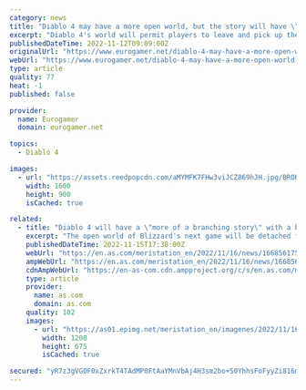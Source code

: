 ```yaml
---
category: news
title: "Diablo 4 may have a more open world, but the story will have \"a beginning, middle, and end\""
excerpt: "Diablo 4's world will permit players to leave and pick up the story at will, but although it will \"allow for non-linearity\", the story will have \"a beginning, middle, and end\". In an interview with ..."
publishedDateTime: 2022-11-12T09:09:00Z
originalUrl: "https://www.eurogamer.net/diablo-4-may-have-a-more-open-world-but-the-story-will-have-a-beginning-middle-and-end"
webUrl: "https://www.eurogamer.net/diablo-4-may-have-a-more-open-world-but-the-story-will-have-a-beginning-middle-and-end"
type: article
quality: 77
heat: -1
published: false

provider:
  name: Eurogamer
  domain: eurogamer.net

topics:
  - Diablo 4

images:
  - url: "https://assets.reedpopcdn.com/aMYMFK7FHw3viJCZ869hJH.jpg/BROK/thumbnail/1600x900/format/jpg/quality/80/aMYMFK7FHw3viJCZ869hJH.jpg"
    width: 1600
    height: 900
    isCached: true

related:
  - title: "Diablo 4 will have a \"more of a branching story\" with a beginning, middle and end"
    excerpt: "The open world of Blizzard's next game will be detached from more free-roaming experiences like that of The Legend of Zelda: Breath of the Wild."
    publishedDateTime: 2022-11-15T17:38:00Z
    webUrl: "https://en.as.com/meristation_en/2022/11/16/news/1668561753_691341.html"
    ampWebUrl: "https://en.as.com/meristation_en/2022/11/16/news/1668561753_691341.amp.html"
    cdnAmpWebUrl: "https://en-as-com.cdn.ampproject.org/c/s/en.as.com/meristation_en/2022/11/16/news/1668561753_691341.amp.html"
    type: article
    provider:
      name: as.com
      domain: as.com
    quality: 102
    images:
      - url: "https://as01.epimg.net/meristation_en/imagenes/2022/11/16/news/1668561753_691341_1668561955_portada_normal.jpg"
        width: 1200
        height: 675
        isCached: true

secured: "yR7z3gVGOF0xZxrkT4TAdMP0FtAaYMnVbAj4H3sm2bo+S0YhhsFoFyyZi816me/YHJulauaUJrIV+6PbUy1RLBv9ATOKI6UosrASr60fcdxT8+Zi78Fqs/JAa2Lk2KgLnp6upHvuT/7Wb9laOJjVEHvnk3zsoCo5FeHe0CocYjfwn6ZMR8/JKaqosEq6P3cyKIpXZFWmUsvhm/qtRCC7yi7soRrzM+EjmQA2M6oEP3pYWDr8HBwYMaKrOTFC9D1zntXDpCw7f8PWvdoldMuAdXTTVTqHybhkFRVc987tZbgIMzViK3kHAZCFdORrhRVrA5DbT/UfL+cwv077E815nXTojFLZpXIM92+R79/qPkU=;LlRAZcc+2jxkbbxZx8xcCw=="
---
```



